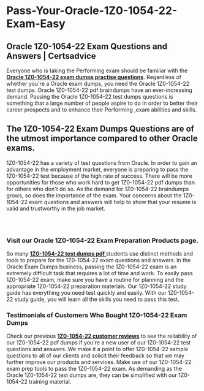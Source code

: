 # Pass-Your-Oracle-1Z0-1054-22-Exam-Easy
<h2><strong>Oracle 1Z0-1054-22 Exam Questions and Answers | Certsadvice</strong></h2> <p>Everyone who is taking the Performing exam should be familiar with the <a href="http://www.certsadvice.com/oracle/1z0-1054-22-practice-questions"><strong>Oracle 1Z0-1054-22 exam dumps practise questions</strong></a>. Regardless of whether you&#39;re a Oracle exam dumps, you need the Oracle 1Z0-1054-22 test dumps. Oracle 1Z0-1054-22 pdf braindumps have an ever-increasing demand. Passing the Oracle 1Z0-1054-22 test dumps questions is something that a large number of people aspire to do in order to better their career prospects and to enhance their Performing ,exam abilities and skills.</p> <h2><strong>The 1Z0-1054-22 Exam Dumps Questions are of the utmost importance compared to other Oracle exams.</strong></h2> <p>1Z0-1054-22 has a variety of test questions from Oracle. In order to gain an advantage in the employment market, everyone is preparing to pass the 1Z0-1054-22 test because of the high rate of success. There will be more opportunities for those who work hard to get 1Z0-1054-22 pdf dumps than for others who don&#39;t do so. As the demand for 1Z0-1054-22 braindumps grows, so does the importance of the exam. Your concerns about the 1Z0-1054-22 exam questions and answers will help to show that your resume is valid and trustworthy in the job market.</p> <p><a href="http://www.certsadvice.com/oracle/1z0-1054-22-practice-questions" style="display: block; padding: 1em 0; text-align: center; "><img alt="" src="https://1.bp.blogspot.com/-RUOr8Wn-CRk/YUYAxC8kcHI/AAAAAAAAAnw/F7BbdI3tw8QDj5z8iX0vQAioQzKiUxduwCLcBGAsYHQ/s0/unnamed.jpg" /></a></p> <h3><strong>Visit our Oracle 1Z0-1054-22 Exam Preparation Products page.</strong></h3> <p>So many <a href="http://www.certsadvice.com/oracle/1z0-1054-22-practice-questions"><strong>1Z0-1054-22 test dumps pdf </strong></a>students use distinct methods and tools to prepare for the 1Z0-1054-22 exam questions and answers. In the Oracle Exam Dumps business, passing the 1Z0-1054-22 exam is an extremely difficult task that requires a lot of time and work. To easily pass 1Z0-1054-22 exam, make sure you have a routine for planning and the appropriate 1Z0-1054-22 preparation materials. Our 1Z0-1054-22 study guide has everything you need test quickly and easily. With our 1Z0-1054-22 study guide, you will learn all the skills you need to pass this test.</p> <h3><strong>Testimonials of Customers Who Bought 1Z0-1054-22 Exam Dumps</strong></h3> <p>Check our previous <a href="http://www.certsadvice.com/oracle/1z0-1054-22-practice-questions"><strong>1Z0-1054-22 customer reviews</strong></a> to see the reliability of our 1Z0-1054-22 pdf dumps if you&#39;re a new user of our 1Z0-1054-22 test questions and answers. We make it a point to offer 1Z0-1054-22 sample questions to all of our clients and solicit their feedback so that we may further improve our products and services. Make use of our 1Z0-1054-22 exam prep tools to pass the 1Z0-1054-22 exam. As demanding as the Oracle 1Z0-1054-22 test dumps are, they can be simplified with our 1Z0-1054-22 training material.</p>
